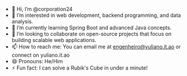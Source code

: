 - 👋 Hi, I’m @corporation24
- 👀 I’m interested in web development, backend programming, and data analysis.
- 🌱 I’m currently learning Spring Boot and advanced Java concepts.
- 💞️ I’m looking to collaborate on open-source projects that focus on building scalable web applications.
- 📫 How to reach me: You can email me at engenheiro@yuliano.it.ao or connect on yuliano.it.ao
- 😄 Pronouns: He/Him
- ⚡ Fun fact: I can solve a Rubik's Cube in under a minute!

<!---
corporation24/corporation24 is a ✨ special ✨ repository because its `README.md` (this file) appears on your GitHub profile.
You can click the Preview link to take a look at your changes.
--->
